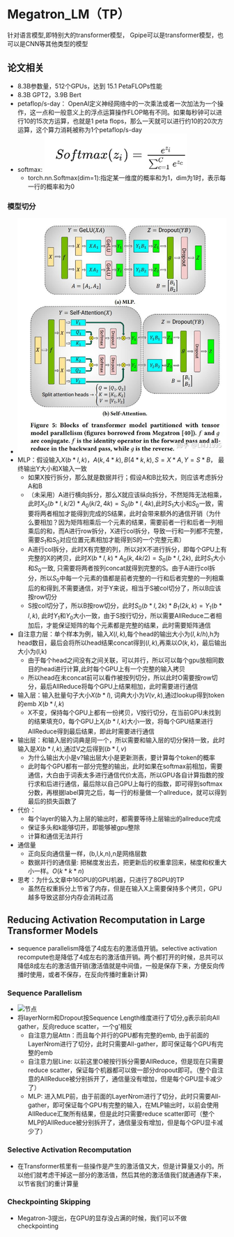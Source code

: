 # Megatron_LM（TP）

针对语言模型,即特别大的transformer模型， Gpipe可以是transformer模型，也可以是CNN等其他类型的模型

## 论文相关

- 8.3B参数量，512个GPUs，达到 15.1 PetaFLOPs性能
- 8.3B GPT2，3.9B Bert
- petaflop/s-day： OpenAI定义神经网络中的一次乘法或者一次加法为一个操作，这一点和一般意义上的浮点运算操作FLOP略有不同。如果每秒钟可以进行10的15次方运算，也就是1 peta flops，那么一天就可以进行约10的20次方运算，这个算力消耗被称为1个petaflop/s-day
- softmax: ![节点](./../image/softmax.png)
  - torch.nn.Softmax(dim=1):指定某一维度的概率和为1，dim为1时，表示每一行的概率和为0

### 模型切分

- ![节点](./../image/Megatron_LM.jpg)
- MLP：假设输入$X(b*l, k)，A(k, 4*k), B(4*k, k), S=X*A, Y=S*B$， 最终输出Y大小和X输入一致
  - 如果X按行拆分，那么就是数据并行；假设A和B比较大，则应该考虑拆分A和B
  - （未采用）A进行横向拆分，那么X就应该纵向拆分，不然矩阵无法相乘，此时$X_0( b*l,k/2)*A_0(k/2,4k)=S_0(b*l,4k)$,此时$S_1$大小和$S_0$一致，需要将两者相加才能得到完成的S结果，此时会带来额外的通信开销（为什么要相加？因为矩阵相乘后一个元素的结果，需要前者一行和后者一列相乘后的和，而A进行row拆分，X进行col拆分，导致一行和一列都不完整，需要$S_1$和$S_0$对应位置元素相加才能得到S的一个完整元素）
  - A进行col拆分，此时X有完整的列，所以对X不进行拆分，即每个GPU上有完整的X的拷贝，此时$X( b*l,k)*A_0(k,4k/2)=S_0(b*l,2k)$, 此时$S_1$大小和$S_0$一致, 只需要将两者按列concat就得到完整的S。由于A进行col拆分，所以$S_0$中每一个元素的值都是前者完整的一行和后者完整的一列相乘后的和得到,不需要通信，对于Y来说，相当于S被col切分了，所以B应该按row切分
  - S按col切分了，所以B按row切分，此时$S_0(b*l,2k)*B_1(2k,k)=Y_1(b*l, k)$, 此时$Y_1$和$Y_0$大小一致，由于S按行切分，所以需要AllReduce二者相加后，才能保证矩阵的每个元素都是完整的结果，此时需要矩阵通信
- 自注意力层：单个样本为例，输入$X(l,k)$,每个head的输出大小为$(l,k/h)$,h为head数目，最后会将所以head结果concat得到$(l,k)$,再乘以$O(k,k)$，最后输出大小为(l,k)
  - 由于每个head之间没有之间关联，可以并行，所以可以每个gpu放相同数目的head进行计算,此时每个GPU上有一个完整的输入拷贝
  - 所以head在未concat前可以看作被按列切分，所以此时O需要按row切分，最后AllReduce将每个GPU上结果相加，此时需要进行通信
- 输入层：输入批量句子大小$X(b*l)$, 词典大小为$V(v,k)$,通过lookup得到token的emb $X(b*l, k)$
  - X不变，保持每个GPU上都有一份拷贝，V按行切分，在当前GPU未找到的结果填充0，每个GPU上$X_i(b*l, k)$大小一致，将每个GPU结果进行AllReduce得到最后结果，即此时需要进行通信
- 输出层：和输入层的词典是同一个，所以需要和输入层的切分保持一致，此时输入是$X(b*l,k)$,通过V之后得到$(b*l,v)$
  - 为什么输出大小是v?输出层大小是更新测表，要计算每个token的概率
  - 此时每个GPU都有一部分完整的输出，此时如果在softmax前相加，需要通信，大白由于词表太多进行通信代价太高，所以GPU各自计算指数的按行求和后进行通信，最后除以自己GPU上每行的指数，即可得到softmax分数，再根据label算完之后，每一行的标量做一个allreduce，就可以得到最后的损失函数了
- 代价：
  - 每个layer的输入为上层的输出时，都需要等待上层输出的allreduce完成
  - 保证多头和k能够切开，即能够被gpu整除
  - 计算和通信无法并行
- 通信量
  - 正向反向通信量一样，(b,l,k,n),n是网络层数
  - 数据并行的通信量: 把梯度发出去，把更新后的权重拿回来，梯度和权重大小一样。$O(k*k*n)$
- 思考：为什么文章中16GPU的GPU机器，只进行了8GPU的TP
  - 虽然在权重拆分上节省了内存，但是在输入X上需要保持多个拷贝，GPU越多导致这部分内存会消耗过高

## Reducing Activation Recomputation in Large Transformer Models

- sequence parallelism降低了4成左右的激活值开销。selective activation recompute也是降低了4成左右的激活值开销。两个都打开的时候，总共可以降低8成左右的激活值开销(激活值就是中间值，一般是保存下来，方便反向传播时使用，或者不保存，在反向传播时重新计算)
  
### Sequence Parallelism

- ![节点](./../image/SP.jpg)
- 将layerNorm和Dropout按Sequence Length维度进行了切分,g表示前向All gather，反向reduce scatter，一个g'相反
  - 自注意力层Attn：而且每个并行的GPU都有完整的emb, 由于前面的LayerNrom进行了切分，此时只需要All-gather，即可保证每个GPU有完整的emb
  - 自注意力层Line: 以前这里O被按行拆分需要AllReduce，但是现在只需要reduce scatter，保证每个机器都可以做一部分dropout即可。（整个自注意的AllReduce被分别拆开了，通信量没有增加，但是每个GPU显卡减少了）
  - MLP: 进入MLP前，由于前面的LayerNrom进行了切分，此时只需要All-gather，即可保证每个GPU有完整的输入，在MLP输出时，以前会使用AllReduce汇聚所有结果，但是此时只需要reduce scatter即可（整个MLP的AllReduce被分别拆开了，通信量没有增加，但是每个GPU显卡减少了）

### Selective Activation Recomputation

- 在Transformer核里有一些操作是产生的激活值又大，但是计算量又小的。所以他们就考虑干掉这一部分的激活值，然后其他的激活值我们就通通存下来，以节省我们的重计算量

### Checkpointing Skipping

- Megatron-3提出，在GPU的显存没占满的时候，我们可以不做checkpointing
